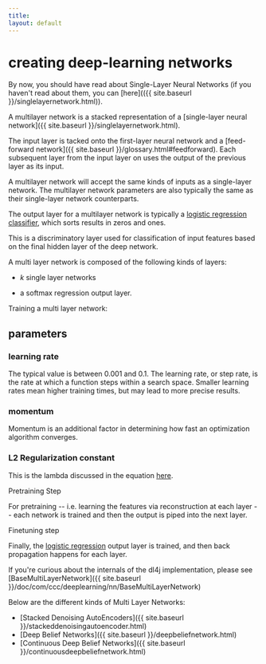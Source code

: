 ```yaml
---
title: 
layout: default
---
```


# creating deep-learning networks

By now, you should have read about Single-Layer Neural Networks (if you haven't read about them, you can [here](({{ site.baseurl }}/singlelayernetwork.html)).

A multilayer network is a stacked representation of a [single-layer neural network]({{ site.baseurl }}/singlelayernetwork.html).

The input layer is tacked onto the first-layer neural network and a [feed-forward network]({{ site.baseurl }}/glossary.html#feedforward). Each subsequent layer from the input layer on uses the output of the previous layer as its input.

A multilayer network will accept the same kinds of inputs as a single-layer network. The multilayer network parameters are also typically the same as their single-layer network counterparts.

The output layer for a multilayer network is typically a [logistic regression classifier](http://en.wikipedia.org/wiki/Multinomial_logistic_regression), which sorts results in zeros and ones.

This is a discriminatory layer used for classification of input features based on the final hidden layer of the deep network.

A multi layer network is composed of the following kinds of layers:

* *k* single layer networks 

* a softmax regression output layer.

Training a multi layer network:

## parameters

### learning rate 

The typical value is between 0.001 and 0.1. The learning rate, or step rate, is the rate at which a function steps within a search space. Smaller learning rates mean higher training times, but may lead to more precise results.

### momentum 

Momentum is an additional factor in determining how fast an optimization algorithm converges.

### L2 Regularization constant 

This is the lambda discussed in the equation [here](http://ufldl.stanford.edu/wiki/index.php/Backpropagation_Algorithm).

Pretraining Step

For pretraining -- i.e. learning the features via reconstruction at each layer -- each network is trained and then the output is piped into the next layer.

Finetuning step

Finally, the [logistic regression](http://en.wikipedia.org/wiki/Multinomial_logistic_regression) output layer is trained, and then back propagation happens for each layer.

If you're curious about the internals of the dl4j implementation, please see [BaseMultiLayerNetwork]({{ site.baseurl }}/doc/com/ccc/deeplearning/nn/BaseMultiLayerNetwork)

Below are the different kinds of Multi Layer Networks:

* [Stacked Denoising AutoEncoders]({{ site.baseurl }}/stackeddenoisingautoencoder.html)
* [Deep Belief Networks]({{ site.baseurl }}/deepbeliefnetwork.html)
* [Continuous Deep Belief Networks]({{ site.baseurl }}/continuousdeepbeliefnetwork.html)